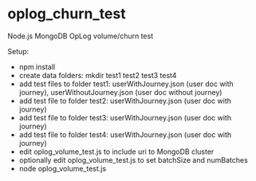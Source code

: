 # oplog_churn_test
Node.js MongoDB OpLog volume/churn test

Setup: 
  - npm install
  - create data folders: mkdir test1 test2 test3 test4
  - add test files to folder test1: userWithJourney.json (user doc with journey), userWithoutJourney.json (user doc without journey)
  - add test file to folder test2: userWithJourney.json (user doc with journey)
  - add test file to folder test3: userWithJourney.json (user doc with journey)
  - add test file to folder test4: userWithJourney.json (user doc with journey)
  - edit oplog_volume_test.js to include uri to MongoDB cluster
  - optionally edit oplog_volume_test.js to set batchSize and numBatches
  - node oplog_volume_test.js
